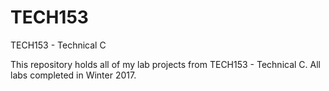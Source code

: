 # TECH153
TECH153 - Technical C

This repository holds all of my lab projects from TECH153 - Technical C. All labs completed in Winter 2017.
